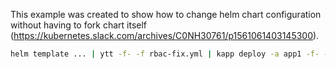 This example was created to show how to change helm chart configuration without having to fork chart itself (https://kubernetes.slack.com/archives/C0NH30761/p1561061403145300).

```bash
helm template ... | ytt -f- -f rbac-fix.yml | kapp deploy -a app1 -f- -y
```

